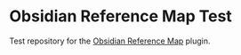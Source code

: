 # Obsidian Reference Map Test

Test repository for the [Obsidian Reference Map](https://github.com/anoopkcn/obsidian-reference-map) plugin.
